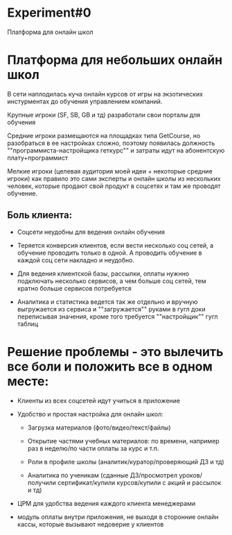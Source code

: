 # Experiment#0
Платформа для онлайн школ

# Платформа для небольших онлайн школ

В сети наплодилась куча онлайн курсов от игры на экзотических инстурментах до обучения управлением компаний. 

Крупные игроки (SF, SB, GB и тд) разработали свои порталы для обучения

Средние игроки размещаются на площадках типа GetCourse, но разобраться в ее настройках сложно, поэтому появилась должность ""программиста-настройщика геткурс"" и затраты идут на абонентскую плату+программист



Мелкие игроки (целевая аудитория моей идеи + некоторые средние игроки) как правило это сами эксперты и онлайн школы из нескольких человек, которые продают свой продукт в соцсетях и там же проводят обучение.



## Боль клиента:

- Соцсети неудобны для ведения онлайн обучения

- Теряется конверсия клиентов, если вести несколько соц сетей, а обучение проводить только в одной. А проводить обучение в каждой соц сети накладно и неудобно.

- Для ведения клиентской базы, рассылки, оплаты нужнно подключать несколько сервисов, а чем больше соц сетей, тем кратно больше сервисов потребуется

- Аналитика и статистика ведется так же отдельно и вручную выгружается из сервиса и ""загружается"" руками в гугл доки переписывая значения, кроме того требуется ""настройщик"" гугл таблиц



# Решение проблемы - это вылечить все боли и положить все в одном месте:
- Клиенты из всех соцсетей идут учиться в приложение

- Удобство и простая настройка для онлайн школ:

    - Загрузка материалов (фото/видео/текст/файлы)

    - Открытие частями учебных материалов: по времени, например раз в неделю/по части оплаты за курс и т.п.

    - Роли в профиле школы (аналитик/куратор/проверяющий ДЗ и тд)

    - Аналитика по ученикам (сданные ДЗ/просмотрел уроков/получили сертификат/купили курсов/купили с акций и рассылок и тд)

- ЦРМ для удобства ведения каждого клиента менеджерами

- модуль оплаты внутри приложения, не выходя в сторонние онлайн кассы, которые вызывают недоверие у клиентов
